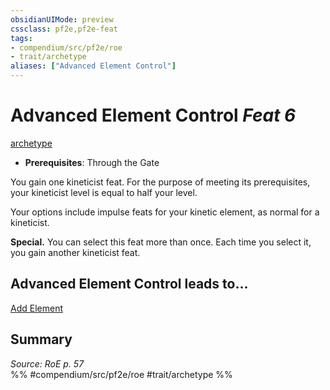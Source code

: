 ```yaml
---
obsidianUIMode: preview
cssclass: pf2e,pf2e-feat
tags:
- compendium/src/pf2e/roe
- trait/archetype
aliases: ["Advanced Element Control"]
---
```

# Advanced Element Control  *Feat 6*  
[archetype](rules/traits/archetype.md "Archetype Feat Trait")  

- **Prerequisites**: Through the Gate

You gain one kineticist feat. For the purpose of meeting its prerequisites, your kineticist level is equal to half your level.

Your options include impulse feats for your kinetic element, as normal for a kineticist.

**Special.** You can select this feat more than once. Each time you select it, you gain another kineticist feat.

## Advanced Element Control leads to...

[Add Element](compendium/feats/add-element-roe.md)

## Summary

*Source: RoE p. 57*  
%% #compendium/src/pf2e/roe #trait/archetype %%